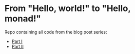 From "Hello, world!" to "Hello, monad!"
=============

Repo containing all code from the blog post series:

* [Part I](https://blog.hablapps.com/2016/01/22/from-hello-world-to-hello-monad-part-i/)
* [Part II](https://blog.hablapps.com/2017/01/09/from-hello-world-to-hello-monad-part-iiiii/)
